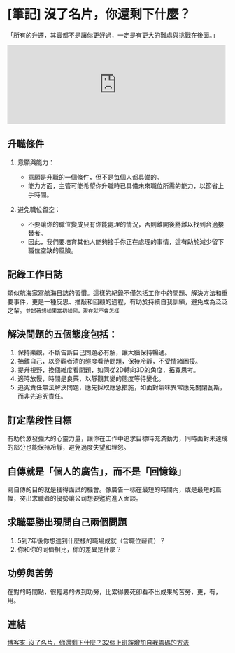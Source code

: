 # [筆記] 沒了名片，你還剩下什麼？


「所有的升遷，其實都不是讓你更好過，一定是有更大的難處與挑戰在後面。」
<!--more-->

<iframe src="https://open.firstory.me/embed/story/clppg6jmp0aaz01wc3ll248g5" height="180" width="99%" frameborder="0" scrolling="no"></iframe>

## 升職條件
1. 意願與能力：
   - 意願是升職的一個條件，但不是每個人都具備的。
   - 能力方面，主管可能希望你升職時已具備未來職位所需的能力，以節省上手時間。

2. 避免職位留空：
   - 不要讓你的職位變成只有你能處理的情況，否則離開後將難以找到合適接替者。
   - 因此，我們要培育其他人能夠接手你正在處理的事情，這有助於減少留下職位空缺的風險。


## 記錄工作日誌
類似航海家寫航海日誌的習慣。這樣的紀錄不僅包括工作中的問題、解決方法和重要事件，更是一種反思、推敲和回顧的過程，有助於持續自我訓練，避免成為泛泛之輩。`並試著想如果當初如何，現在就不會怎樣`

## 解決問題的五個態度包括：
1. 保持樂觀，不斷告訴自己問題必有解，讓大腦保持暢通。
2. 抽離自己，以旁觀者清的態度看待問題，保持冷靜，不受情緒困擾。
3. 提升視野，換個維度看問題，如同從2D轉向3D的角度，拓寬思考。
4. 適時放慢，時間是良藥，以靜觀其變的態度等待變化。
5. 追究責任無法解決問題，應先採取應急措施，如面對氣味異常應先關閉瓦斯，而非先追究責任。

## 訂定階段性目標
有助於激發強大的心靈力量，讓你在工作中追求目標時充滿動力，同時面對未達成的部分也能保持冷靜，避免過度失望和埋怨。

## 自傳就是「個人的廣告」，而不是「回憶錄」
寫自傳的目的就是獲得面試的機會。像廣告一樣在最短的時間內，或是最短的篇幅，突出求職者的優勢讓公司想要邀約進入面談。

## 求職要勝出現問自己兩個問題
1. 5到7年後你想達到什麼樣的職場成就（含職位薪資）？
2. 你和你的同儕相比，你的差異是什麼？

## 功勞與苦勞
在對的時間點，很輕易的做到功勞，比累得要死卻看不出成果的苦勞，更，有，用。

## 連結
[博客來-沒了名片，你還剩下什麼？32個上班族增加自我籌碼的方法](https://www.books.com.tw/products/0010624132)
